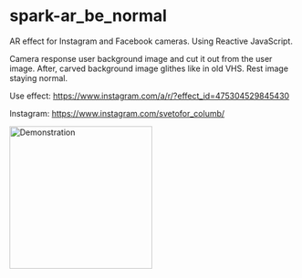 # spark-ar_be_normal
AR effect for Instagram and Facebook cameras. Using Reactive JavaScript.

Camera response user background image and cut it out from the user image. After, carved background image glithes like in old VHS. Rest image staying normal.

Use effect: https://www.instagram.com/a/r/?effect_id=475304529845430

Instagram: https://www.instagram.com/svetofor_columb/

<img src="https://github.com/SvetoforColumb/spark-ar_be_normal/blob/master/be_normal.gif" width="250" alt="Demonstration">
